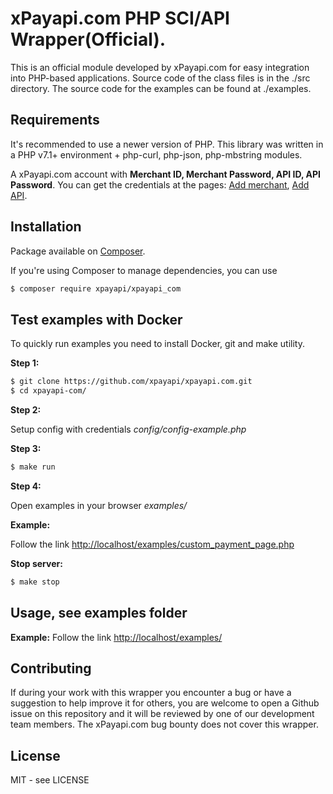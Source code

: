 # xPayapi.com PHP SCI/API Wrapper(Official).

This is an official module developed by xPayapi.com for easy integration into PHP-based applications.
Source code of the class files is in the ./src directory. The source code for the examples can be found at ./examples.


## Requirements
It's recommended to use a newer version of PHP. This library was written in a PHP v7.1+ environment + php-curl, php-json, php-mbstring modules.

A xPayapi.com account with **Merchant ID, Merchant Password, API ID, API Password**. You can get the credentials at the pages: [Add merchant](https://xPayapi.com/merchant/add/), [Add API](https://xPayapi.com/api/add/).

## Installation

Package available on [Composer](https://packagist.org/packages/xpayapi/xpayapi_com).

If you're using Composer to manage dependencies, you can use

```bash
$ composer require xpayapi/xpayapi_com
```

## Test examples with Docker

To quickly run examples you need to install Docker, git and make utility.

**Step 1:**

```bash
$ git clone https://github.com/xpayapi/xpayapi.com.git
$ cd xpayapi-com/
```

**Step 2:**

Setup config with credentials *config/config-example.php*

**Step 3:**

```bash
$ make run
```

**Step 4:**

Open examples in your browser *examples/*


**Example:**

Follow the link [http://localhost/examples/custom_payment_page.php](http://localhost/examples/custom_payment_page.php)

**Stop server:**

```bash
$ make stop
```

## Usage, see examples folder

**Example:**
Follow the link [http://localhost/examples/](http://localhost/examples/)

## Contributing
If during your work with this wrapper you encounter a bug or have a suggestion to help improve it for others, you are welcome to open a Github issue on this repository and it will be reviewed by one of our development team members. The xPayapi.com bug bounty does not cover this wrapper.

## License
MIT - see LICENSE